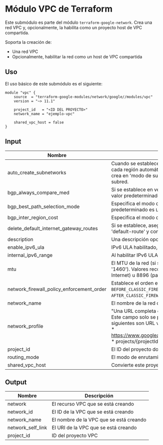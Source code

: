 # Módulo VPC de Terraform

Este submódulo es parte del módulo `terraform-google-network`. Crea una red VPC y, opcionalmente, la habilita como un proyecto host de VPC compartida.

Soporta la creación de:

- Una red VPC
- Opcionalmente, habilitar la red como un host de VPC compartida

## Uso

El uso básico de este submódulo es el siguiente:

```hcl
module "vpc" {
    source  = "terraform-google-modules/network/google//modules/vpc"
    version = "~> 11.1"

    project_id   = "<ID DEL PROYECTO>"
    network_name = "ejemplo-vpc"

    shared_vpc_host = false
}
```

<!-- BEGINNING OF PRE-COMMIT-TERRAFORM DOCS HOOK -->
## Input

| Nombre | Descripción | Tipo | Predeterminado | Requerido |
|------|-------------|------|---------|:--------:|
| auto\_create\_subnetworks | Cuando se establece en verdadero, la red se crea en 'modo de subred automática' y creará una subred para cada región automáticamente en el rango de direcciones 10.128.0.0/9. Cuando se establece en falso, la red se crea en 'modo de subred personalizada' para que el usuario pueda conectar explícitamente los recursos de la subred. | `bool` | `false` | no |
| bgp\_always\_compare\_med | Si se establece en verdadero, el Cloud Router usará los valores MED del par incluso si las rutas AS difieren. El valor predeterminado es falso. | `bool` | `false` | no |
| bgp\_best\_path\_selection\_mode | Especifica el modo de selección de la mejor ruta BGP. Los valores válidos son `STANDARD` o `LEGACY`. El valor predeterminado es `LEGACY`. | `string` | `"LEGACY"` | no |
| bgp\_inter\_region\_cost | Especifica el modo de costo entre regiones BGP. Los valores válidos son `DEFAULT` o `ADD_COST_TO_MED`. | `string` | `null` | no |
| delete\_default\_internet\_gateway\_routes | Si se establece, asegúrese de que todas las rutas dentro de la red especificada cuyos nombres comiencen con 'default-route' y con un próximo salto de 'default-internet-gateway' se eliminen | `bool` | `false` | no |
| description | Una descripción opcional de este recurso. El recurso debe recrearse para modificar este campo. | `string` | `""` | no |
| enable\_ipv6\_ula | IPv6 ULA habilitado, ¡este es un cambio permanente y no se puede deshacer! (predeterminado 'false') | `bool` | `false` | no |
| internal\_ipv6\_range | Al habilitar IPv6 ULA, opcionalmente, especifique un /48 de fd20::/20 (predeterminado nulo) | `string` | `null` | no |
| mtu | El MTU de la red (si se establece en 0, significa que el MTU no está establecido; el valor predeterminado es '1460'). Valores recomendados: 1460 (predeterminado por razones históricas), 1500 (predeterminado de Internet) u 8896 (para paquetes Jumbo). Se permiten todos los valores en el rango de 1300 a 8896, inclusive. | `number` | `0` | no |
| network\_firewall\_policy\_enforcement\_order | Establece el orden en que se evalúan las reglas de firewall y las políticas de firewall. Los valores válidos son `BEFORE_CLASSIC_FIREWALL` y `AFTER_CLASSIC_FIREWALL`. (el valor predeterminado es nulo o equivalente a `AFTER_CLASSIC_FIREWALL`) | `string` | `null` | no |
| network\_name | El nombre de la red que se está creando | `string` | n/a | sí |
| network\_profile | "Una URL completa o parcial del perfil de red para aplicar a esta red.<br>Este campo solo se puede establecer en el momento de la creación del recurso. Por ejemplo, las<br>siguientes son URL válidas:<br>  * https://www.googleapis.com/compute/beta/projects/{projectId}/global/networkProfiles/{network_profile_name}<br>  * projects/{projectId}/global/networkProfiles/{network\_profile_name} | `string` | `null` | no |
| project\_id | El ID del proyecto donde se creará esta VPC | `string` | n/a | sí |
| routing\_mode | El modo de enrutamiento de la red (predeterminado 'GLOBAL') | `string` | `"GLOBAL"` | no |
| shared\_vpc\_host | Convierte este proyecto en un host de VPC compartida si es 'verdadero' (predeterminado 'falso') | `bool` | `false` | no |

## Output

| Nombre | Descripción |
|------|-------------|
| network | El recurso VPC que se está creando |
| network\_id | El ID de la VPC que se está creando |
| network\_name | El nombre de la VPC que se está creando |
| network\_self\_link | El URI de la VPC que se está creando |
| project\_id | ID del proyecto VPC |

<!-- END OF PRE-COMMIT-TERRAFORM DOCS HOOK -->
